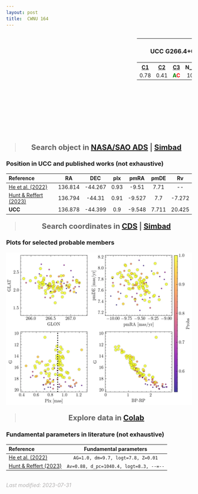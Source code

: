 ```yaml
---
layout: post
title:  CWNU 164
---
```


<div style="display: flex; justify-content: space-between;">
 <div style="text-align: center;">
 <!-- Left block -->
 <div id="aladin-lite-div" style="width:355px;height:250px;"></div>
 <script type="text/javascript" src="https://aladin.cds.unistra.fr/AladinLite/api/v3/latest/aladin.js" charset="utf-8"></script>
 <script type="text/javascript">
   let aladin;
   A.init.then(() => {
      aladin = A.aladin('#aladin-lite-div', {survey: "P/DSS2/color", fov:0.607, target: "136.878 -44.399"});
   });
 </script>
</div>
<!-- Left block -->

<table style="text-align: center; width:355px;height:250px;">
  <!-- Row 1 (title) -->
  <tr>
    <td colspan="5"><h3>UCC G266.4+02.1</h3></td>
  </tr>
  <!-- Row 2 -->
  <tr>
    <th><a href="https://ucc.ar/faq#what-are-the-c1-c2-and-c3-parameters" title="Photometric class">C1</a></th>
    <th><a href="https://ucc.ar/faq#what-are-the-c1-c2-and-c3-parameters" title="Density class">C2</a></th>
    <th><a href="https://ucc.ar/faq#what-are-the-c1-c2-and-c3-parameters" title="Combined class">C3</a></th>
    <th><div title="Stars with membership probability >50%">N_50</div></th>
    <th><div title="Radius that contains half the members [arcmin]">r_50</div></th>
  </tr>
  <!-- Row 3 -->
  <tr>
    <td>0.78</td>
    <td>0.41</td>
    <td><span style="color: green; font-weight: bold;">A</span><span style="color: red; font-weight: bold;">C</span></td>
    <td>102</td>
    <td>18.2</td>
  </tr>
</table>
</div>

> <p style="text-align:center; font-weight: bold; font-size:20px">Search object in <a href="https://ui.adsabs.harvard.edu/search/q=%20collection%3Aastronomy%20body%3A%22CWNU%20164%22&sort=date%20desc%2C%20bibcode%20desc&p_=0" target="_blank">NASA/SAO ADS</a> | <a href="http://simbad.cds.unistra.fr/simbad/sim-id-refs?Ident=cwnu164" target="_blank">Simbad</a></p>


### Position in UCC and published works (not exhaustive)

| Reference    | RA    | DEC   | plx  | pmRA  | pmDE   |  Rv  |
| :---         | :---: | :---: | :---: | :---: | :---: | :---: |
|[He et al. (2022)](https://ui.adsabs.harvard.edu/abs/2022ApJS..260....8H/abstract) | 136.814 | -44.267 | 0.93 | -9.51 | 7.71 | -- |
|[Hunt & Reffert (2023)](https://ui.adsabs.harvard.edu/abs/2023arXiv230313424H/abstract) | 136.794 | -44.31 | 0.91 | -9.527 | 7.7 | -7.272 |
| **UCC** |136.878 | -44.399 | 0.9 | -9.548 | 7.711 | 20.425 |

> <p style="text-align:center; font-weight: bold; font-size:20px">Search coordinates in <a href="http://cdsportal.u-strasbg.fr/?target=136.878%20-44.399" target="_blank">CDS</a> | <a href="https://simbad.cds.unistra.fr/mobile/object_list.html?coord=136.878%20-44.399&output=json&radius=5&userEntry=cwnu164" target="_blank">Simbad</a></p>

### Plots for selected probable members

![CLUSTER](https://raw.githubusercontent.com/ucc23/Q3P/main/plots/cwnu164.webp)


> <p style="text-align:center; font-weight: bold; font-size:20px">Explore data in <a href="https://colab.research.google.com/github/UCC23/Q3P/blob/master/notebooks/cwnu164.ipynb" target="_blank">Colab</a></p>


### Fundamental parameters in literature (not exhaustive)

| Reference |  Fundamental parameters |
| :---         |     :---:      |
| [He et al. (2022)](https://ui.adsabs.harvard.edu/abs/2022ApJS..260....8H/abstract) | `AG=1.0, dm=9.7, logt=7.8, Z=0.01` |
| [Hunt & Reffert (2023)](https://ui.adsabs.harvard.edu/abs/2023arXiv230313424H/abstract) | `Av=0.88, d_pc=1040.4, logt=8.3, --=--` |

<br>
<font color="b3b1b1"><i>Last modified: 2023-07-31</i></font>
